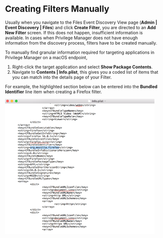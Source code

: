 [title]: # (Creating Filters Manually)
[tags]: # (macOS)
[priority]: # (5010)
# Creating Filters Manually

Usually when you navigate to the Files Event Discovery View page (__Admin | Event Discovery | Files__) and click __Create Filter__, you are directed to an __Add New Filter__ screen. If this does not happen, insufficient information is available. In cases when Privilege Manager does not have enough information from the discovery process, filters have to be created manually.

To manually find granular information required for targeting applications in Privilege Manager on a macOS endpoint, 
1. Right-click the target application and select __Show Package Contents__.
1. Navigate to __Contents | Info.plist__, this gives you a coded list of items that you can match into the details page of your Filter.  
  
For example, the highlighted section below can be entered into the __Bundled Identifier__ line item when creating a Firefox filter.  

![Example info.plist file contents](images/info-plist.png)
